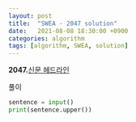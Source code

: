 ```yaml
---
layout: post
title:  "SWEA - 2047 solution"
date:   2021-08-08 18:30:00 +0900
categories: algorithm
tags: [algorithm, SWEA, solution]
---
```

**2047.**[신문 헤드라인](https://swexpertacademy.com/main/code/problem/problemDetail.do?problemLevel=1&contestProbId=AV5QKsLaAy0DFAUq&categoryId=AV5QKsLaAy0DFAUq&categoryType=CODE&problemTitle=&orderBy=FIRST_REG_DATETIME&selectCodeLang=PYTHON&select-1=1&pageSize=10&pageIndex=1)

풀이

```python
sentence = input()
print(sentence.upper())
```

